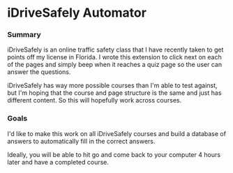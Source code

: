 # iDriveSafely Automator

### Summary
iDriveSafely is an online traffic safety class that I have recently taken to get points off my license in Florida. I wrote this extension to click next on each of the pages and simply beep when it reaches a quiz page so the user can answer the questions.

iDriveSafely has way more possible courses than I'm able to test against, but I'm hoping that the course and page structure is the same and just has different content. So this will hopefully work across courses.

### Goals
I'd like to make this work on all iDriveSafely courses and build a database of answers to automatically fill in the correct answers.

Ideally, you will be able to hit go and come back to your computer 4 hours later and have a completed course.
